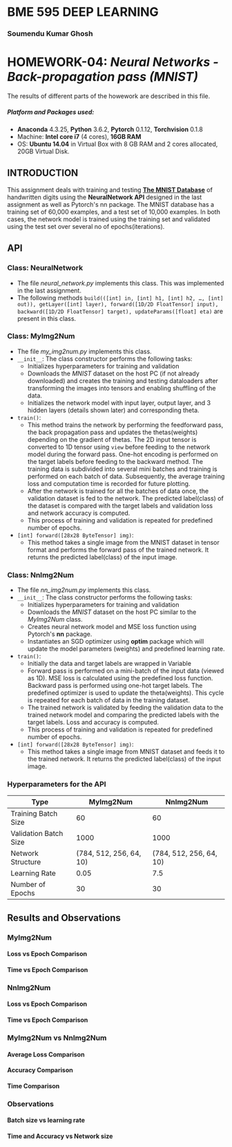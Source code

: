 # **BME 595 DEEP LEARNING**

### **Soumendu Kumar Ghosh**


# **HOMEWORK-04:** *Neural Networks - Back-propagation pass (MNIST)*

The results of different parts of the howework are described in this file.

##### Platform and Packages used:
- **Anaconda** 4.3.25, **Python** 3.6.2, **Pytorch** 0.1.12, **Torchvision** 0.1.8
- Machine: **Intel core i7** (4 cores), **16GB RAM**
- OS: **Ubuntu 14.04** in Virtual Box with 8 GB RAM and 2 cores allocated, 20GB Virtual Disk.

## **INTRODUCTION**
This assignment deals with training and testing [**The MNIST Database**](http://yann.lecun.com/exdb/mnist/) of handwritten digits using the **NeuralNetwork API** designed in the last assignment as well as Pytorch's nn package. The MNIST database has a training set of 60,000 examples, and a test set of 10,000 examples. In both cases, the network model is trained using the training set and validated using the test set over several no of epochs(iterations).

## **API**
### Class: NeuralNetwork
 - The file *neural_network.py* implements this class. This was implemented in the last assignment.
 - The following methods `build(([int] in, [int] h1, [int] h2, …, [int] out)), getLayer([int] layer), forward([1D/2D FloatTensor] input), backward([1D/2D FloatTensor] target), updateParams([float] eta)` are present in this class.
 
 ### Class: MyImg2Num
  - The file *my_img2num.py* implements this class.
  - `__init__`: The class constructor performs the following tasks:
    - Initializes hyperparameters for training and validation 
    - Downloads the *MNIST* dataset on the host PC (if not already downloaded) and creates the training and testing dataloaders after transforming the images into tensors and enabling shuffling of the data.
    - Initializes the network model with input layer, output layer, and 3 hidden layers (details shown later) and corresponding theta.
  - `train()`: 
    - This method trains the network by performing the feedforward pass, the back propagation pass and updates the thetas(weights) depending on the gradient of thetas. The 2D input tensor is converted to 1D tensor using `view` before feeding to the network model during the forward pass. One-hot encoding is performed on the target labels before feeding to the backward method. The training data is subdivided into several mini batches and training is performed on each batch of data. Subsequently, the average training loss and computation time is recorded for future plotting.
    - After the network is trained for all the batches of data once, the validation dataset is fed to the network. The predicted label(class) of the dataset is compared with the target labels and validation loss and network accuracy is computed.
    - This process of training and validation is repeated for predefined number of epochs.
  - `[int] forward([28x28 ByteTensor] img)`:
    - This method takes a single image from the MNIST dataset in tensor format and performs the forward pass of the trained network. It returns the predicted label(class) of the input image.
 
 ### Class: NnImg2Num
  - The file *nn_img2num.py* implements this class.
  - `__init__`: The class constructor performs the following tasks:
    - Initializes hyperparameters for training and validation
    - Downloads the *MNIST* dataset on the host PC similar to the *MyImg2Num* class.
    - Creates neural network model and MSE loss function using Pytorch's **nn** package.
    - Instantiates an SGD optimizer using **optim** package which will update the model parameters (weights) and predefined learning rate.
  - `train()`:
    - Initially the data and target labels are wrapped in Variable
    - Forward pass is performed on a mini-batch of the input data (viewed as 1D). MSE loss is calculated using the predefined loss function. Backward pass is performed using one-hot target labels. The predefined optimizer is used to update the theta(weights). This cycle is repeated for each batch of data in the training dataset.
    - The trained network is validated by feeding the validation data to the trained network model and comparing the predicted labels with the target labels. Loss and accuracy is computed.
    - This process of training and validation is repeated for predefined number of epochs.
  - `[int] forward([28x28 ByteTensor] img)`:
    - This method takes a single image from MNIST dataset and feeds it to the trained network. It returns the predicted label(class) of the input image.

### Hyperparameters for the API
|Type|MyImg2Num|NnImg2Num|
|----|---------|---------|
|Training Batch Size|60|60|
|Validation Batch Size|1000|1000|
|Network Structure|(784, 512, 256, 64, 10)|(784, 512, 256, 64, 10)|
|Learning Rate|0.05|7.5|
|Number of Epochs|30|30|
 
## **Results and Observations**
### MyImg2Num
#### Loss vs Epoch Comparison
#### Time vs Epoch Comparison

### NnImg2Num
#### Loss vs Epoch Comparison
#### Time vs Epoch Comparison

### MyImg2Num vs NnImg2Num
#### Average Loss Comparison
#### Accuracy Comparison
#### Time Comparison

### Observations
#### Batch size vs learning rate
#### Time and Accuracy vs Network size


